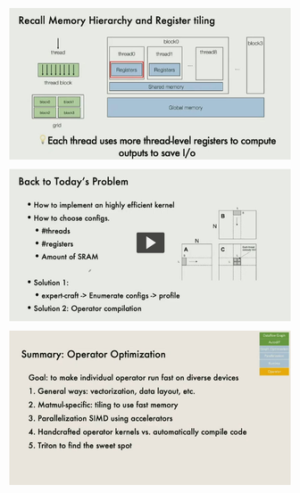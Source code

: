 
![](attachments/407562d281bb5dc39094d5b032a16a38_MD5.jpeg)


![](attachments/f2049466bbde92d5df7d2a8a25d37c07_MD5.jpeg)

![](attachments/e5737b88863f99c13f70f03335e88bab_MD5.jpeg)
